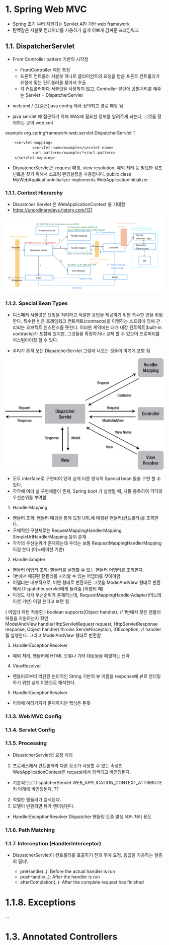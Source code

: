# 1. Spring Web MVC


- Spring 초기 부터 지원되는 Servlet API 기반 web framework 
- 탐캣같은 서블릿 컨테이너를 사용하기 쉽게 이쁘게 감싸준 프레임워크 


## 1.1. DispatcherServlet

- Front Controller pattern 기반의 시작점
  -  FrontController 패턴 특징
  -  프론트 컨트롤러 서블릿 하나로 클라이언트의 요청을 받음 프론트 컨트롤러가 요청에 맞는 컨트롤러를 찾아서 호출
  -  각 컨트롤러마다 서블릿을 사용하지 않고, Controller 앞단에 공통처리를 해주는 Servlet = DispatcherServlet 
    
- web.xml / (요즘은)java config 에서 정의되고 경로 매핑 됨
 - java servlet 에 접근하기 위해 WAS에 필요한 정보를 알려주게 되는데, 그것을 정의하는 곳이 web.xml

<web-app>
        <servlet>
                <servlet-name>example</servlet-name>
                <servlet-class>org.springframework.web.servlet.DispatcherServlet</servlet-class>
                <load-on-startup>1</load-on-startup>
        </servlet>

        <servlet-mapping>
                <servlet-name>example</servlet-name>
                <url-pattern>/example/*</url-pattern>
        </servlet-mapping>

</web-app> 
 
 
- DispatcherServlet은 request 매핑, view resolution, 예외 처리 등 필요한 컴포넌트을 찾기 위해서 스프링 환경설정을 사용합니다.
public class MyWebApplicationInitializer implements WebApplicationInitializer
 
### 1.1.1. Context Hierarchy
  - Dispatcher Servlet 은 WebApplicationContext 를 기대함
  - https://unordinarydays.tistory.com/131
  
![모](../images/image.png)
### 1.1.2. Special Bean Types

- 디스패처 서블릿은 요청을 처리하고 적절한 응답을 제공하기 위한 특수한 빈을 위임한다.
특수한 빈은 프레임워크 컨트렉트(contracts)을 이행하는 스프링에 의해 관리되는 오브젝트 인스턴스를 뜻한다. 
이러한 계약에는 대개 내장 컨트랙트(built-in contracts)가 포함돼 있지만, 그것들을 확장하거나 교체 할 수 있으며 프로퍼티를 커스텀마이징 할 수 있다.

- 우리가 흔히 보는 DispatcherServlet 그림에 나오는 것들이 여기에 포함 됨

![dispatcherservlet](../images/img1.daumcdn.png)

- 모두 interface로 구현되어 있어 십게 다른 방식의 Special bean 들을 구현 할 수 있다. 
- 각각에 여러 실 구현체들이 존재, Spring boot 가 실행될 때, 자동 등록하여 각각의 우선순위를 부여함 


1. HandlerMapping
- 핸들러 조회: 핸들러 매핑을 통해 요청 URL에 매핑된 핸들러(컨트롤러)를 조회한다.
- 구체적인 구현체로는 RequestMappingHandlerMapping, SimpleUrlHandlerMapping 등이 존재 
- 각각의 우선순위가 존재하는데 우리는 보통  RequestMappingHandlerMapping 이걸 쓴다 (어노테이션 기반)

2. HandlerAdapter
- 핸들러 어댑터 조회: 핸들러를 실행할 수 있는 핸들러 어댑터를 조회한다.  
- 1번에서 매핑된 핸들러를 처리할 수 있는 어뎁터를 찾아야함
- 어뎁터는 내부적으로, 어떤 형태로 반환하든 그것을 ModelAndView 형태로 반환해서 DIspatcher servlet에게 돌려줌  (어뎁터 패) 
- 이것도 각각 우선순위가 존재하는데, RequestMappingHandlerAdapter(어노테이션 기반) 이걸 쓴다고 보면 됨

( 어뎁터 패턴 적용함 )
boolean supports(Object handler);  // 1번에서 찾은 핸들러 매핑을 지원하는지 확인  
ModelAndView handle(HttpServletRequest request, HttpServletResponse response, Object handler) throws ServletException, IOException;
// handler를 실행한다. 그리고 ModelAndView 형태로 반환함  

3. HandlerExceptionResolver
 - 예외 처리, 핸들러에 HTML 오류나 기타 대상들을 매핑하는 전략
4. ViewResolver
 - 핸들러로부터 리턴된 논리적인 String 기반의 뷰 이름을 response에 뷰로 렌더링하기 위한 실제 이름으로 해석한다.
5. HandlerExceptionResolver

 - 이외에 여러가지가 존재하지만 핵심은 된듯
 
  
### 1.1.3. Web MVC Config


### 1.1.4. Servlet Config

### 1.1.5. Processing

 - DispatcherServlet의  요청 처리 
 
1. 프로세스에서 컨트롤러와 다른 요소가 사용할 수 있는 속성인 WebApplicationContext은 request에서 검색되고 바인딩된다.
- 기본적으로 DispatcherServlet.WEB_APPLICATION_CONTEXT_ATTRIBUTE 키 아래에 바인딩된다. ?? 
2. 적절한 핸들러가 검색된다.
3. 모델이 반환되면 뷰가 렌더링된다.


- HandlerExceptionResolver Dispatcher 핸들링 도중 발생 에러 처리 용도

### 1.1.6. Path Matching

### 1.1.7. Interception (HandlerInterceptor)

- DispatcherServlet이 컨트롤러를 호출하기 전과 후에 요청, 응답을 가공하는 일종의 필터\


  - preHandle(..): Before the actual handler is run
  - postHandle(..): After the handler is run
  - afterCompletion(..): After the complete request has finished
  
# 1.1.8. Exceptions

 
 ...
 
 
# 1.3. Annotated Controllers
